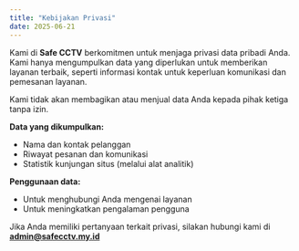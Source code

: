 ```yaml
---
title: "Kebijakan Privasi"
date: 2025-06-21
---
```


Kami di **Safe CCTV** berkomitmen untuk menjaga privasi data pribadi Anda. Kami hanya mengumpulkan data yang diperlukan untuk memberikan layanan terbaik, seperti informasi kontak untuk keperluan komunikasi dan pemesanan layanan.

Kami tidak akan membagikan atau menjual data Anda kepada pihak ketiga tanpa izin.

**Data yang dikumpulkan:**
- Nama dan kontak pelanggan
- Riwayat pesanan dan komunikasi
- Statistik kunjungan situs (melalui alat analitik)

**Penggunaan data:**
- Untuk menghubungi Anda mengenai layanan
- Untuk meningkatkan pengalaman pengguna

Jika Anda memiliki pertanyaan terkait privasi, silakan hubungi kami di **admin@safecctv.my.id**
